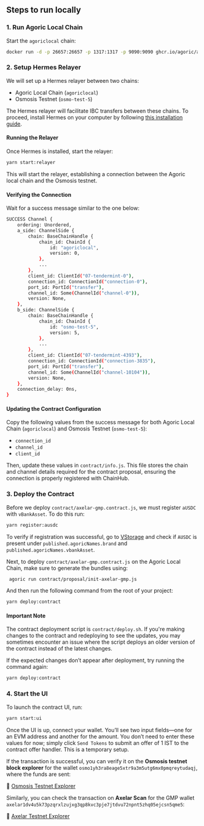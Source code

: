 ## Steps to run locally

### 1. Run Agoric Local Chain

Start the `agoriclocal` chain:

```bash
docker run -d -p 26657:26657 -p 1317:1317 -p 9090:9090 ghcr.io/agoric/agoric-3-proposals:latest
```

### 2. Setup Hermes Relayer

We will set up a Hermes relayer between two chains:

- Agoric Local Chain (`agoriclocal`)
- Osmosis Testnet (`osmo-test-5`)

The Hermes relayer will facilitate IBC transfers between these chains. To proceed, install Hermes on your computer by following [this installation guide](https://hermes.informal.systems/quick-start/installation.html#install-by-downloading).

#### Running the Relayer

Once Hermes is installed, start the relayer:

```bash
yarn start:relayer
```

This will start the relayer, establishing a connection between the Agoric local chain and the Osmosis testnet.

#### Verifying the Connection

Wait for a success message similar to the one below:

```bash
SUCCESS Channel {
    ordering: Unordered,
    a_side: ChannelSide {
        chain: BaseChainHandle {
            chain_id: ChainId {
                id: "agoriclocal",
                version: 0,
            },
            ...
        },
        client_id: ClientId("07-tendermint-0"),
        connection_id: ConnectionId("connection-0"),
        port_id: PortId("transfer"),
        channel_id: Some(ChannelId("channel-0")),
        version: None,
    },
    b_side: ChannelSide {
        chain: BaseChainHandle {
            chain_id: ChainId {
                id: "osmo-test-5",
                version: 5,
            },
            ...
        },
        client_id: ClientId("07-tendermint-4393"),
        connection_id: ConnectionId("connection-3835"),
        port_id: PortId("transfer"),
        channel_id: Some(ChannelId("channel-10104")),
        version: None,
    },
    connection_delay: 0ns,
}
```

#### Updating the Contract Configuration

Copy the following values from the success message for both Agoric Local Chain (`agoriclocal`) and Osmosis Testnet (`osmo-test-5`):

- `connection_id`
- `channel_id`
- `client_id`

Then, update these values in `contract/info.js`. This file stores the chain and channel details required for the contract proposal, ensuring the connection is properly registered with ChainHub.

### 3. Deploy the Contract

Before we deploy `contract/axelar-gmp.contract.js`, we must register `aUSDC` with `vBankAsset`. To do this run:

```bash
yarn register:ausdc
```

To verify if registration was successful, go to [VStorage](https://toliaqat.github.io/vstorage/?path=published.agoricNames.brand&endpoint=http%3A%2F%2Flocalhost%3A26657&height=null) and check if `AUSDC` is present under `published.agoricNames.brand` and `published.agoricNames.vbankAsset`.

Next, to deploy `contract/axelar-gmp.contract.js` on the Agoric Local Chain, make sure to generate the bundles using:

```bash
 agoric run contract/proposal/init-axelar-gmp.js
```

And then run the following command from the root of your project:

```bash
yarn deploy:contract
```

#### Important Note

The contract deployment script is `contract/deploy.sh`. If you're making changes to the contract and redeploying to see the updates, you may sometimes encounter an issue where the script deploys an older version of the contract instead of the latest changes.

If the expected changes don’t appear after deployment, try running the command again:

```bash
yarn deploy:contract

```

### 4. Start the UI

To launch the contract UI, run:

```bash
yarn start:ui
```

Once the UI is up, connect your wallet. You’ll see two input fields—one for an EVM address and another for the amount. You don’t need to enter these values for now; simply click `Send Tokens` to submit an offer of 1 IST to the contract offer handler. This is a temporary setup.

If the transaction is successful, you can verify it on the **Osmosis testnet block explorer** for the wallet `osmo1yh3ra8eage5xtr9a3m5utg6mx0pmqreytudaqj`, where the funds are sent:

🔗 [Osmosis Testnet Explorer](https://www.mintscan.io/osmosis-testnet/address/osmo1yh3ra8eage5xtr9a3m5utg6mx0pmqreytudaqj)

Similarly, you can check the transaction on **Axelar Scan** for the GMP wallet `axelar1dv4u5k73pzqrxlzujxg3qp8kvc3pje7jtdvu72npnt5zhq05ejcsn5qme5`:

🔗 [Axelar Testnet Explorer](https://testnet.axelarscan.io/account/axelar1dv4u5k73pzqrxlzujxg3qp8kvc3pje7jtdvu72npnt5zhq05ejcsn5qme5)
